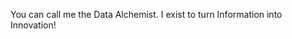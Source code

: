 You can call me the Data Alchemist. I exist to turn Information into Innovation!

<!---
Dickson-Okorie/Dickson-Okorie is a ✨ special ✨ repository because its `README.md` (this file) appears on your GitHub profile.
You can click the Preview link to take a look at your changes.
--->
